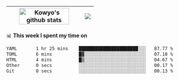 | <a href="https://github.com/anuraghazra/github-readme-stats"><img width="85%" src="https://github-readme-stats.vercel.app/api?username=kowyo&show_icons=true&hide_border=true&theme=transparent" alt="Kowyo's github stats" /></a> | <a href="https://github.com/anuraghazra/github-readme-stats"><img align="center" src="https://github-readme-stats.vercel.app/api/top-langs/?username=kowyo&exclude_repo=Engineering-Competition-Robot,mobile-robot&hide=c,assembly,shaderlab,hlsl,mathematica,cmake&layout=compact&hide_border=true&theme=transparent" /></a> |
| ------------- | ------------- |

📊 **This week I spent my time on**
<!--START_SECTION:waka-->

```txt
YAML       1 hr 25 mins    ██████████████████████░░░   87.77 %
TOML       6 mins          █▓░░░░░░░░░░░░░░░░░░░░░░░   07.10 %
HTML       4 mins          █▒░░░░░░░░░░░░░░░░░░░░░░░   04.67 %
Other      0 secs          ░░░░░░░░░░░░░░░░░░░░░░░░░   00.17 %
Git        0 secs          ░░░░░░░░░░░░░░░░░░░░░░░░░   00.13 %
```

<!--END_SECTION:waka-->
